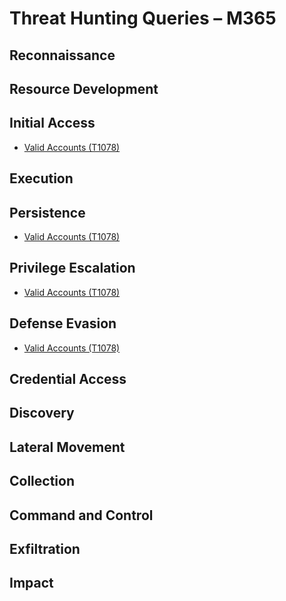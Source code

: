 # Threat Hunting Queries – M365
## Reconnaissance
## Resource Development
## Initial Access
- [Valid Accounts (T1078)](Techniques/T1078_ValidAccounts.md)
## Execution
## Persistence
- [Valid Accounts (T1078)](Techniques/T1078_ValidAccounts.md)
## Privilege Escalation
- [Valid Accounts (T1078)](Techniques/T1078_ValidAccounts.md)
## Defense Evasion
- [Valid Accounts (T1078)](Techniques/T1078_ValidAccounts.md)
## Credential Access
## Discovery
## Lateral Movement
## Collection
## Command and Control
## Exfiltration
## Impact